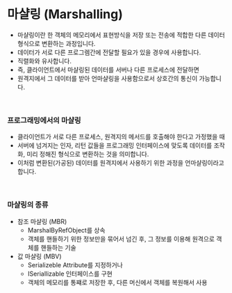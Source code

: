 # 마샬링 (Marshalling)

* 마샬링이란 한 객체의 메모리에서 표현방식을 저장 또는 전송에 적합한 다른 데이터 형식으로 변환하는 과정입니다.
* 데이터가 서로 다른 프로그렘간에 전달할 필요가 있을 경우에 사용합니다.
* 직렬화와 유사합니다.
* 즉, 클라이언트에서 마샬링된 데이터를 서버나 다른 프로세스에 전달하면
* 원격지에서 그 데이터를 받아 언마샬링을 사용함으로서 상호간의 통신이 가능합니다.

<br>

### 프로그래밍에서의 마샬링

* 클라이언트가 서로 다른 프로세스, 원격지의 메서드를 호출해야 한다고 가정했을 때
* 서버에 넘겨지는 인자, 리턴 값들을 프로그래밍 인터페이스에 맞도록 데이터를 조작화, 미리 정해진 형식으로 변환하는 것을 의미합니다.
* 이처럼 변환된(가공된) 데이터를 원격지에서 사용하기 위한 과정을 언마샬링이라고 합니다.

<br>

### 마샬링의 종류

* 참조 마샬링 (MBR)
  * MarshalByRefObject를 상속
  * 객체를 핸들하기 위한 정보만을 묶어서 넘긴 후, 그 정보를 이용해 원격으로 객체를 핸들하는 기술
* 값 마샬링 (MBV)
  * Serializeble Attribute를 지정하거나
  * ISeriallizable 인터페이스를 구현
  * 객체의 메모리를 통쨰로 저장한 후, 다른 머신에서 객체를 복원해서 사용